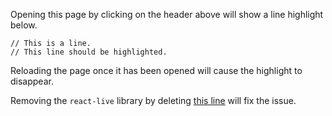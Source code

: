 Opening this page by clicking on the header above will show a line highlight below.

```js{2,2}
// This is a line.
// This line should be highlighted.
```

Reloading the page once it has been opened will cause the highlight to disappear.

Removing the `react-live` library by deleting [this line](https://github.com/bvaughn/gatsby-remark-prismjs-react-live-bug/blob/0bbce7ba40d7f026cede9ab08db0c3f2fcc8a284/src/pages/index.js#L5) will fix the issue.